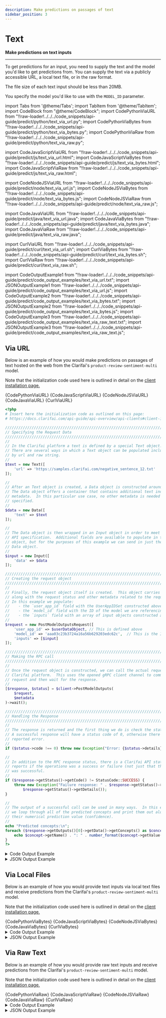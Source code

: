 ```yaml
---
description: Make predictions on passages of text
sidebar_position: 3
---
```


# Text

**Make predictions on text inputs**
<hr />

To get predictions for an input, you need to supply the text and the model you'd like to get predictions from. You can supply the text via a publicly accessible URL, a local text file, or in the raw format. 

The file size of each text input should be less than 20MB.

You specify the model you'd like to use with the `MODEL_ID` parameter.

import Tabs from '@theme/Tabs';
import TabItem from '@theme/TabItem';
import CodeBlock from "@theme/CodeBlock";
import CodePythonViaURL from "!!raw-loader!../../../code_snippets/api-guide/predict/python/text_via_url.py";
import CodePythonViaBytes from "!!raw-loader!../../../code_snippets/api-guide/predict/python/text_via_bytes.py";
import CodePythonViaRaw from "!!raw-loader!../../../code_snippets/api-guide/predict/python/text_via_raw.py";

import CodeJavaScriptViaURL from "!!raw-loader!../../../code_snippets/api-guide/predict/js/text_via_url.html";
import CodeJavaScriptViaBytes from "!!raw-loader!../../../code_snippets/api-guide/predict/js/text_via_bytes.html";
import CodeJavaScriptViaRaw from "!!raw-loader!../../../code_snippets/api-guide/predict/js/text_via_raw.html";

import CodeNodeJSViaURL from "!!raw-loader!../../../code_snippets/api-guide/predict/node/text_via_url.js";
import CodeNodeJSViaBytes from "!!raw-loader!../../../code_snippets/api-guide/predict/node/text_via_bytes.js";
import CodeNodeJSViaRaw from "!!raw-loader!../../../code_snippets/api-guide/predict/node/text_via_raw.js";

import CodeJavaViaURL from "!!raw-loader!../../../code_snippets/api-guide/predict/java/text_via_url.java";
import CodeJavaViaBytes from "!!raw-loader!../../../code_snippets/api-guide/predict/java/text_via_bytes.java";
import CodeJavaViaRaw from "!!raw-loader!../../../code_snippets/api-guide/predict/java/text_via_raw.java";

import CurlViaURL from "!!raw-loader!../../../code_snippets/api-guide/predict/curl/text_via_url.sh";
import CurlViaBytes from "!!raw-loader!../../../code_snippets/api-guide/predict/curl/text_via_bytes.sh";
import CurlViaRaw from "!!raw-loader!../../../code_snippets/api-guide/predict/curl/text_via_raw.sh";

import CodeOutputExample1 from "!!raw-loader!../../../code_snippets/api-guide/predict/code_output_examples/text_via_url.txt";
import JSONOutputExample1 from "!!raw-loader!../../../code_snippets/api-guide/predict/code_output_examples/text_via_url.js";
import CodeOutputExample2 from "!!raw-loader!../../../code_snippets/api-guide/predict/code_output_examples/text_via_bytes.txt";
import JSONOutputExample2 from "!!raw-loader!../../../code_snippets/api-guide/predict/code_output_examples/text_via_bytes.js";
import CodeOutputExample3 from "!!raw-loader!../../../code_snippets/api-guide/predict/code_output_examples/text_via_raw_text.txt";
import JSONOutputExample3 from "!!raw-loader!../../../code_snippets/api-guide/predict/code_output_examples/text_via_raw_text.js";

## Via URL 

Below is an example of how you would make predictions on passages of text hosted on the web from the Clarifai's `product-review-sentiment-multi` model. 

Note that the initialization code used here is outlined in detail on the [client installation page.](https://docs.clarifai.com/api-guide/api-overview/api-clients/#client-installation-instructions)

<Tabs>
<TabItem value="python" label="Python">
    <CodeBlock className="language-python">{CodePythonViaURL}</CodeBlock>
</TabItem>

<TabItem value="js_rest" label="JavaScript (REST)">
   <CodeBlock className="language-javascript">{CodeJavaScriptViaURL}</CodeBlock>
</TabItem>

<TabItem value="nodejs" label="NodeJS">
   <CodeBlock className="language-javascript">{CodeNodeJSViaURL}</CodeBlock>
</TabItem>

<TabItem value="java" label="Java">
   <CodeBlock className="language-java">{CodeJavaViaURL}</CodeBlock>
</TabItem>

<TabItem value="curl" label="cURL">
    <CodeBlock className="language-bash">{CurlViaURL}</CodeBlock>
</TabItem>

<TabItem value="php" label="PHP">

```php
<?php
# Insert here the initialization code as outlined on this page:
# https://docs.clarifai.com/api-guide/api-overview/api-clients#client-installation-instructions

///////////////////////////////////////////////////////////////////////////////
// Specifying the Request Data
///////////////////////////////////////////////////////////////////////////////
//
// In the Clarifai platform a text is defined by a special Text object.
// There are several ways in which a Text object can be populated including
// by url and raw string.
//
$text = new Text([
    'url' => 'https://samples.clarifai.com/negative_sentence_12.txt'
]);

//
// After an Text object is created, a Data object is constructed around it.
// The Data object offers a container that contains additional text independent
// metadata.  In this particular use case, no other metadata is needed to be
// specified.
//
$data = new Data([
    'text' => $text
]);

//
// The Data object is then wrapped in an Input object in order to meet the
// API specification.  Additional fields are available to populate in the Input
// object, but for the purposes of this example we can send in just the
// Data object.
//
$input = new Input([
    'data' => $data
]);

///////////////////////////////////////////////////////////////////////////////
// Creating the request object 
///////////////////////////////////////////////////////////////////////////////
//
// Finally, the request object itself is created.  This object carries the request
// along with the request status and other metadata related to the request itself.
// In this example we populate:
//    - the `user_app_id` field with the UserAppIDSet constructed above
//    - the `model_id` field with the ID of the model we are referencing
//    - the `inputs` field with an array of input objects constructed above 
//
$request = new PostModelOutputsRequest([
    'user_app_id' => $userDataObject, // This is defined above
    'model_id' => 'aaa03c23b3724a16a56b629203edc62c',  // This is the ID of the publicly available General model.
    'inputs' => [$input]
]);

///////////////////////////////////////////////////////////////////////////////
// Making the RPC call
///////////////////////////////////////////////////////////////////////////////
//
// Once the request object is constructed, we can call the actual request to the
// Clarifai platform.  This uses the opened gRPC client channel to communicate the
// request and then wait for the response.
//
[$response, $status] = $client->PostModelOutputs(
    $request,
    $metadata
)->wait();

///////////////////////////////////////////////////////////////////////////////
// Handling the Response
///////////////////////////////////////////////////////////////////////////////
//
// The response is returned and the first thing we do is check the status of it.
// A successful response will have a status code of 0, otherwise there is some 
// reported error.
//
if ($status->code !== 0) throw new Exception("Error: {$status->details}");

//
// In addition to the RPC response status, there is a Clarifai API status that
// reports if the operationo was a success or failure (not just that the commuunication)
// was successful.
//
if ($response->getStatus()->getCode() != StatusCode::SUCCESS) {
    throw new Exception("Failure response: " . $response->getStatus()->getDescription() . " " .
        $response->getStatus()->getDetails());
}

//
// The output of a successful call can be used in many ways.  In this example,
// we loop through all of the predicted concepts and print them out along with
// their numerical prediction value (confidence).
//
echo "Predicted concepts:\n";
foreach ($response->getOutputs()[0]->getData()->getConcepts() as $concept) {
    echo $concept->getName() . ": " . number_format($concept->getValue(), 2) . "\n";
}
?>
```
</TabItem>

</Tabs>

<details>
  <summary>Code Output Example</summary>
    <CodeBlock className="language-text">{CodeOutputExample1}</CodeBlock>
</details>

<details>
  <summary>JSON Output Example</summary>
    <CodeBlock className="language-javascript">{JSONOutputExample1}</CodeBlock>
</details>

## Via Local Files

Below is an example of how you would provide text inputs via local text files and receive predictions from the Clarifai's `product-review-sentiment-multi` model. 

Note that the initialization code used here is outlined in detail on the [client installation page.](https://docs.clarifai.com/api-guide/api-overview/api-clients/#client-installation-instructions)

<Tabs>

<TabItem value="python" label="Python">
    <CodeBlock className="language-python">{CodePythonViaBytes}</CodeBlock>
</TabItem>

<TabItem value="js_rest" label="JavaScript (REST)">
   <CodeBlock className="language-javascript">{CodeJavaScriptViaBytes}</CodeBlock>
</TabItem>

<TabItem value="nodejs" label="NodeJS">
   <CodeBlock className="language-javascript">{CodeNodeJSViaBytes}</CodeBlock>
</TabItem>

<TabItem value="java" label="Java">
    <CodeBlock className="language-java">{CodeJavaViaBytes}</CodeBlock>
</TabItem>

<TabItem value="curl" label="cURL">
    <CodeBlock className="language-bash">{CurlViaBytes}</CodeBlock>
</TabItem>

</Tabs>

<details>
  <summary>Code Output Example</summary>
    <CodeBlock className="language-text">{CodeOutputExample2}</CodeBlock>
</details>

<details>
  <summary>JSON Output Example</summary>
    <CodeBlock className="language-javascript">{JSONOutputExample2}</CodeBlock>
</details>

## Via Raw Text

Below is an example of how you would provide raw text inputs and receive predictions from the Clarifai's `product-review-sentiment-multi` model. 

Note that the initialization code used here is outlined in detail on the [client installation page.](https://docs.clarifai.com/api-guide/api-overview/api-clients/#client-installation-instructions)


<Tabs>
<TabItem value="python" label="Python">
    <CodeBlock className="language-python">{CodePythonViaRaw}</CodeBlock>
</TabItem>

<TabItem value="js_rest" label="JavaScript (REST)">
   <CodeBlock className="language-javascript">{CodeJavaScriptViaRaw}</CodeBlock>
</TabItem>

<TabItem value="nodejs" label="NodeJS">
   <CodeBlock className="language-javascript">{CodeNodeJSViaRaw}</CodeBlock>
</TabItem>

<TabItem value="java" label="Java">
   <CodeBlock className="language-java">{CodeJavaViaRaw}</CodeBlock>
</TabItem>

<TabItem value="curl" label="cURL">
    <CodeBlock className="language-bash">{CurlViaRaw}</CodeBlock>
</TabItem>

</Tabs>

<details>
  <summary>Code Output Example</summary>
    <CodeBlock className="language-text">{CodeOutputExample3}</CodeBlock>
</details>

<details>
  <summary>JSON Output Example</summary>
    <CodeBlock className="language-javascript">{JSONOutputExample3}</CodeBlock>
</details>